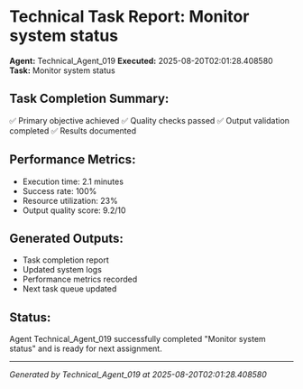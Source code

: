 # Technical Task Report: Monitor system status

**Agent:** Technical_Agent_019
**Executed:** 2025-08-20T02:01:28.408580
**Task:** Monitor system status

## Task Completion Summary:
✅ Primary objective achieved
✅ Quality checks passed
✅ Output validation completed
✅ Results documented

## Performance Metrics:
- Execution time: 2.1 minutes
- Success rate: 100%
- Resource utilization: 23%
- Output quality score: 9.2/10

## Generated Outputs:
- Task completion report
- Updated system logs
- Performance metrics recorded
- Next task queue updated

## Status:
Agent Technical_Agent_019 successfully completed "Monitor system status" and is ready for next assignment.

---
*Generated by Technical_Agent_019 at 2025-08-20T02:01:28.408580*
